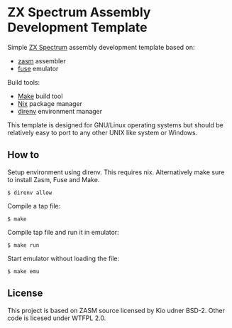 # ZX Spectrum Assembly Development Template

Simple [ZX Spectrum](https://en.wikipedia.org/wiki/ZX_Spectrum) assembly development template based on:

* [zasm](https://github.com/Megatokio/zasm) assembler
* [fuse](http://fuse-emulator.sourceforge.net/) emulator

Build tools:

* [Make](https://www.gnu.org/software/make/) build tool
* [Nix](https://nixos.org/) package manager
* [direnv](https://direnv.net/) environment manager

This template is designed for GNU/Linux operating systems but should be relatively easy to port to any other UNIX like system or Windows.

## How to

Setup environment using direnv. This requires nix. Alternatively make sure to install Zasm, Fuse and Make.

```
$ direnv allow
```

Compile a tap file:

```shell
$ make
```

Compile tap file and run it in emulator:

```shell
$ make run
```

Start emulator without loading the file:

```shell
$ make emu
```

## License

This project is based on ZASM source licensed by Kio udner BSD-2.
Other code is licesed under WTFPL 2.0.
